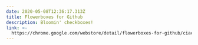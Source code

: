 ```yaml
---
date: 2020-05-08T12:36:17.313Z
title: Flowerboxes for Github
description: Bloomin' checkboxes!
link: >-
  https://chrome.google.com/webstore/detail/flowerboxes-for-github/ciacalmejpdkdcaehchfgojjmoiieaen
---
```


